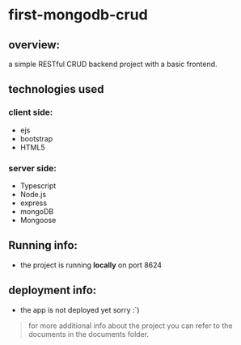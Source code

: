 # first-mongodb-crud
## overview:
a simple RESTful CRUD backend project with a basic frontend.
## technologies used
### client side:
- ejs
- bootstrap
- HTML5
### server side:
- Typescript
- Node.js
- express
- mongoDB
- Mongoose

## Running info:
- the project is running **locally** on port 8624

## deployment info:
- the app is not deployed yet sorry :`)

> for more additional info about the project you can refer to the documents in the documents folder.